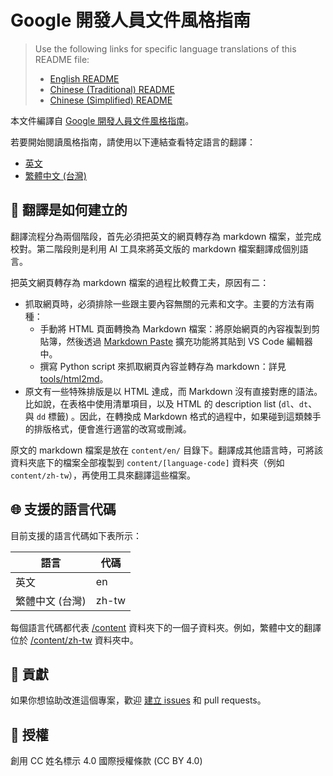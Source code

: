 # Google 開發人員文件風格指南

> Use the following links for specific language translations of this README file:
>
> - [English README](README.md)
> - [Chinese (Traditional) README](README.zh-tw.md)
> - [Chinese (Simplified) README](README.zh-cn.md)

本文件編譯自 [Google 開發人員文件風格指南](https://developers.google.com/style)。

若要開始閱讀風格指南，請使用以下連結查看特定語言的翻譯：

- [英文](content/en/index.md)
- [繁體中文 (台灣)](content/zh-tw/index.md)

## 🤖 翻譯是如何建立的

翻譯流程分為兩個階段，首先必須把英文的網頁轉存為 markdown 檔案，並完成校對。第二階段則是利用 AI 工具來將英文版的 markdown 檔案翻譯成個別語言。

把英文網頁轉存為 markdown 檔案的過程比較費工夫，原因有二：

- 抓取網頁時，必須排除一些跟主要內容無關的元素和文字。主要的方法有兩種：
  - 手動將 HTML 頁面轉換為 Markdown 檔案：將原始網頁的內容複製到剪貼簿，然後透過 [Markdown Paste](https://github.com/telesoho/vscode-markdown-paste-image) 擴充功能將其貼到 VS Code 編輯器中。
  - 撰寫 Python script 來抓取網頁內容並轉存為 markdown：詳見 [tools/html2md](tools/html2md)。
- 原文有一些特殊排版是以 HTML 達成，而 Markdown 沒有直接對應的語法。
  比如說，在表格中使用清單項目，以及 HTML 的 description list (`dl`、`dt`、與 `dd` 標籤) 。因此，在轉換成 Markdown 格式的過程中，如果碰到這類棘手的排版格式，便會進行適當的改寫或刪減。

原文的 markdown 檔案是放在 `content/en/` 目錄下。翻譯成其他語言時，可將該資料夾底下的檔案全部複製到 `content/[language-code]` 資料夾（例如 `content/zh-tw`），再使用工具來翻譯這些檔案。

## 🌐 支援的語言代碼

目前支援的語言代碼如下表所示：

| 語言 | 代碼 |
| ---------|------|
| 英文 | en |
| 繁體中文 (台灣) | zh-tw |

每個語言代碼都代表 [/content](content) 資料夾下的一個子資料夾。例如，繁體中文的翻譯位於 [/content/zh-tw](content/zh-tw/) 資料夾中。

## 🙌 貢獻

如果你想協助改進這個專案，歡迎 [建立 issues](https://github.com/tech-writing-lab/style-guide/issues) 和 pull requests。

## 📜 授權

創用 CC 姓名標示 4.0 國際授權條款 (CC BY 4.0)
